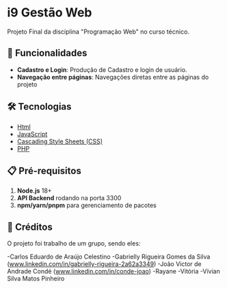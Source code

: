 # i9 Gestão Web

Projeto Final da disciplina "Programação Web" no curso técnico.

## 🚀 Funcionalidades

- **Cadastro e Login**: Produção de Cadastro e login de usuário.
- **Navegação entre páginas**: Navegações diretas entre as páginas do projeto

## 🛠️ Tecnologias

- [Html](https://nextjs.org)
- [JavaScript](https://www.typescriptlang.org)
- [Cascading Style Sheets (CSS)](https://tanstack.com/query)
- [PHP](https://www.php.net/)

## 📋 Pré-requisitos

1. **Node.js** 18+ 
2. **API Backend** rodando na porta 3300
3. **npm/yarn/pnpm** para gerenciamento de pacotes

## 🔗 Créditos

O projeto foi trabalho de um grupo, sendo eles:

-Carlos Eduardo de Araújo Celestino 
-Gabrielly Rigueira Gomes da Silva (www.linkedin.com/in/gabrielly-rigueira-2a62a3349)
-João Victor de Andrade Condé (www.linkedin.com/in/conde-joao)
-Rayane
-Vitória
-Vívian Silva Matos Pinheiro

